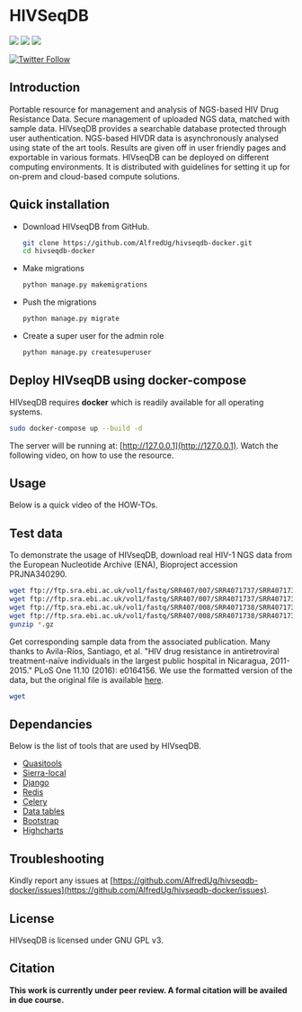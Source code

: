 # HIVSeqDB

[![](https://img.shields.io/badge/uses-docker-orange)](https://docs.docker.com/get-docker)
[![](https://img.shields.io/badge/uses-conda-yellowgreen)](https://docs.conda.io/projects/conda/en/latest/user-guide/install/index.html)
[![](https://img.shields.io/badge/License-GPLv3-blue.svg)](https://www.gnu.org/licenses/gpl-3.0)

[![Twitter Follow](https://img.shields.io/twitter/follow/alfred_ug.svg?style=social)](https://twitter.com/alfred_ug) 

## Introduction

Portable resource for management and analysis of NGS-based HIV Drug Resistance Data. Secure management of uploaded NGS data, matched with sample data. HIVseqDB provides a searchable database protected through user authentication. NGS-based HIVDR data is asynchronously analysed using state of the art tools. Results are given off in user friendly pages and exportable in various formats. HIVseqDB can be deployed on different computing environments. It is distributed with guidelines for setting it up for on-prem and cloud-based compute solutions.

## Quick installation

+ Download HIVseqDB from GitHub.
    ```bash
    git clone https://github.com/AlfredUg/hivseqdb-docker.git
    cd hivseqdb-docker
    ```

+ Make migrations
    ```bash
    python manage.py makemigrations
    ```

+ Push the migrations
    ```bash
    python manage.py migrate
    ```

+ Create a super user for the admin role
    ```bash
    python manage.py createsuperuser
    ```

## Deploy HIVseqDB using docker-compose

HIVseqDB requires **docker** which is readily available for all operating systems.
```bash
sudo docker-compose up --build -d
```

The server will be running at: [http://127.0.0.1](http://127.0.0.1). Watch the following video, on how to use the resource.

## Usage

Below is a quick video of the HOW-TOs. 

## Test data

To demonstrate the usage of HIVseqDB, download real HIV-1 NGS data from the European Nucleotide Archive (ENA), Bioproject accession PRJNA340290. 

```bash
wget ftp://ftp.sra.ebi.ac.uk/vol1/fastq/SRR407/007/SRR4071737/SRR4071737_1.fastq.gz
wget ftp://ftp.sra.ebi.ac.uk/vol1/fastq/SRR407/007/SRR4071737/SRR4071737_2.fastq.gz
wget ftp://ftp.sra.ebi.ac.uk/vol1/fastq/SRR407/008/SRR4071738/SRR4071738_1.fastq.gz
wget ftp://ftp.sra.ebi.ac.uk/vol1/fastq/SRR407/008/SRR4071738/SRR4071738_2.fastq.gz
gunzip *.gz
```

Get corresponding sample data from the associated publication. Many thanks to Avila-Ríos, Santiago, et al. "HIV drug resistance in antiretroviral treatment-naïve individuals in the largest public hospital in Nicaragua, 2011-2015." PLoS One 11.10 (2016): e0164156. We use the formatted version of the data, but the original file is available [here](https://journals.plos.org/plosone/article?id=10.1371/journal.pone.0164156#sec024).

```bash
wget 
```


## Dependancies

Below is the list of tools that are used by HIVseqDB.

+ [Quasitools](https://phac-nml.github.io/quasitools/)
+ [Sierra-local](https://github.com/PoonLab/sierra-local)
+ [Django](#)
+ [Redis](#)
+ [Celery](#)
+ [Data tables](#)
+ [Bootstrap](#)
+ [Highcharts](#)

## Troubleshooting

Kindly report any issues at [https://github.com/AlfredUg/hivseqdb-docker/issues](https://github.com/AlfredUg/hivseqdb-docker/issues).

## License

HIVseqDB is licensed under GNU GPL v3.

## Citation

**This work is currently under peer review. A formal citation will be availed in due course.**
